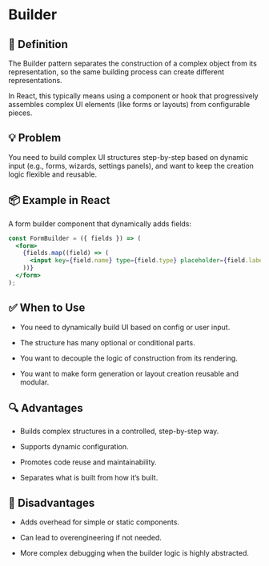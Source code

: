 # Builder

## 🧭 Definition

The Builder pattern separates the construction of a complex object from its representation, so the same building process can create different representations.

In React, this typically means using a component or hook that progressively assembles complex UI elements (like forms or layouts) from configurable pieces.

## 💡 Problem

You need to build complex UI structures step-by-step based on dynamic input (e.g., forms, wizards, settings panels), and want to keep the creation logic flexible and reusable.

## 📦 Example in React

A form builder component that dynamically adds fields:

```jsx
const FormBuilder = ({ fields }) => (
  <form>
    {fields.map((field) => (
      <input key={field.name} type={field.type} placeholder={field.label} />
    ))}
  </form>
);
```

## ✅ When to Use

- You need to dynamically build UI based on config or user input.

- The structure has many optional or conditional parts.

- You want to decouple the logic of construction from its rendering.

- You want to make form generation or layout creation reusable and modular.

## 🔍 Advantages

- Builds complex structures in a controlled, step-by-step way.

- Supports dynamic configuration.

- Promotes code reuse and maintainability.

- Separates what is built from how it’s built.

## 🚫 Disadvantages

- Adds overhead for simple or static components.

- Can lead to overengineering if not needed.

- More complex debugging when the builder logic is highly abstracted.